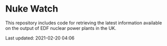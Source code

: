 # Nuke Watch

This repository includes code for retrieving the latest information available on the output of EDF nuclear power plants in the UK.

Last updated: 2021-02-20 04:06